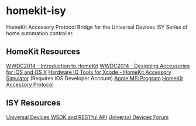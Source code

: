 homekit-isy
===========

HomeKit Accessory Protocol Bridge for the Universal Devices ISY Series of home automation controller.

HomeKit Resources
-----------------

[WWDC2014 - Introduction to HomeKit](https://developer.apple.com/videos/wwdc/2014/?include=213#213)
[WWDC2014 - Designing Accessories for iOS and OS X](https://developer.apple.com/videos/wwdc/2014/?include=701#701)
[Hardware IO Tools for Xcode - HomeKit Accessory Simulator](https://developer.apple.com/downloads/index.action) (Requires iOS Developer Account)
[Apple MFi Program](https://developer.apple.com/programs/mfi/)
[HomeKit Accessory Protocol](https://gist.github.com/pieceofsummer/13272bf76ac1d6b58a30)

ISY Resources
-------------
[Universal Devices WSDK and RESTful API](http://www.universal-devices.com/developers/wsdk/) 
[Universal Devices Forum](http://forum.universal-devices.com)









